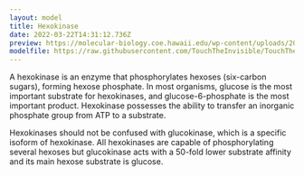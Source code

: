 ```yaml
---
layout: model
title: Hexokinase
date: 2022-03-22T14:31:12.736Z
preview: https://molecular-biology.coe.hawaii.edu/wp-content/uploads/2017/12/protein.jpg
modelfile: https://raw.githubusercontent.com/TouchTheInvisible/TouchTheInvisible.github.io/master/assets/models/Hexokinase/3O80-Hexokinase_RibbonWithHBonds.dae
---
```

A hexokinase is an enzyme that phosphorylates hexoses (six-carbon sugars), forming hexose phosphate. In most organisms, glucose is the most important substrate for hexokinases, and glucose-6-phosphate is the most important product. Hexokinase possesses the ability to transfer an inorganic phosphate group from ATP to a substrate.

Hexokinases should not be confused with glucokinase, which is a specific isoform of hexokinase. All hexokinases are capable of phosphorylating several hexoses but glucokinase acts with a 50-fold lower substrate affinity and its main hexose substrate is glucose.